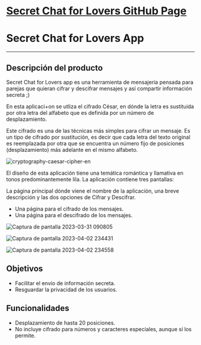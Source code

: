 # [Secret Chat for Lovers GitHub Page](https://ceciliape22.github.io/DEV006-cipher/)
# Secret Chat for Lovers App


***

## Descripción del producto

Secret Chat for Lovers app es una herramienta de mensajería pensada para parejas que quieran cifrar y descifrar mensajes y así compartir información secreta ;)

En esta aplicaci+on se utliza el cifrado César, en dónde la letra es sustituida por otra letra del alfabeto que es definida por un número de desplazamiento.

Este cifrado es una de las técnicas más simples para cifrar un mensaje. Es
un tipo de cifrado por sustitución, es decir que cada letra del texto original
es reemplazada por otra que se encuentra un número fijo de posiciones
(desplazamiento) más adelante en el mismo alfabeto.

![cryptography-caesar-cipher-en](https://user-images.githubusercontent.com/118021663/229147142-e31495ee-29c2-46eb-bcd5-52ed0d23aa81.png)

El diseño de esta aplicación tiene una temática romántica y llamativa en tonos predominantemente lila.
La aplicación contiene tres pantallas:

La página principal dónde viene el nombre de la aplicación, una breve descripción y las dos opciones de Cifrar y Descifrar.
- Una página para el cifrado de los mensajes.
- Una página para el descifrado de los mensajes.

![Captura de pantalla 2023-03-31 090805](https://user-images.githubusercontent.com/118021663/229146208-eca4f799-972f-40bf-9739-940b4c3ac1dc.png)

![Captura de pantalla 2023-04-02 234431](https://user-images.githubusercontent.com/118021663/229414075-32aed78a-cf59-47fa-bcc0-e14a43d15f1f.png)

![Captura de pantalla 2023-04-02 234558](https://user-images.githubusercontent.com/118021663/229414098-1b2577a5-44ef-4e30-bd92-44c97a5dd628.png)



## Objetivos

- Facilitar el envío de información secreta.
- Resguardar la privacidad de los usuarios.

## Funcionalidades
- Desplazamiento de hasta 20 posiciones.
- No incluye cifrado para números y caracteres especiales, aunque sí los permite.


